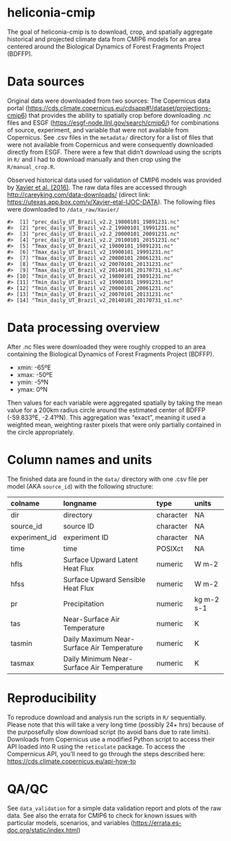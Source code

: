 
<!-- README.md is generated from README.Rmd. Please edit that file -->

# heliconia-cmip

<!-- badges: start -->
<!-- badges: end -->

The goal of heliconia-cmip is to download, crop, and spatially aggregate
historical and projected climate data from CMIP6 models for an area
centered around the Biological Dynamics of Forest Fragments Project
(BDFFP).

# Data sources

Original data were downloaded from two sources: The Copernicus data
portal
(<https://cds.climate.copernicus.eu/cdsapp#!/dataset/projections-cmip6>)
that provides the ability to spatially crop before downloading .nc files
and ESGF (<https://esgf-node.llnl.gov/search/cmip6/>) for combinations
of source, experiment, and variable that were not available from
Copernicus. See .csv files in the `metadata/` directory for a list of
files that were not available from Copernicus and were consequently
downloaded directly from ESGF. There were a few that didn’t download
using the scripts in `R/` and I had to download manually and then crop
using the `R/manual_crop.R`.

Observed historical data used for validation of CMIP6 models was
provided by [Xavier et al. (2016)](https://doi.org/10.1002/joc.4518).
The raw data files are accessed through
<http://careyking.com/data-downloads/> (direct link:
<https://utexas.app.box.com/v/Xavier-etal-IJOC-DATA>). The following
files were downloaded to `/data_raw/Xavier/`

    #>  [1] "prec_daily_UT_Brazil_v2.2_19800101_19891231.nc" 
    #>  [2] "prec_daily_UT_Brazil_v2.2_19900101_19991231.nc" 
    #>  [3] "prec_daily_UT_Brazil_v2.2_20000101_20091231.nc" 
    #>  [4] "prec_daily_UT_Brazil_v2.2_20100101_20151231.nc" 
    #>  [5] "Tmax_daily_UT_Brazil_v2_19800101_19891231.nc"   
    #>  [6] "Tmax_daily_UT_Brazil_v2_19900101_19991231.nc"   
    #>  [7] "Tmax_daily_UT_Brazil_v2_20000101_20061231.nc"   
    #>  [8] "Tmax_daily_UT_Brazil_v2_20070101_20131231.nc"   
    #>  [9] "Tmax_daily_UT_Brazil_v2_20140101_20170731_s1.nc"
    #> [10] "Tmin_daily_UT_Brazil_v2_19800101_19891231.nc"   
    #> [11] "Tmin_daily_UT_Brazil_v2_19900101_19991231.nc"   
    #> [12] "Tmin_daily_UT_Brazil_v2_20000101_20061231.nc"   
    #> [13] "Tmin_daily_UT_Brazil_v2_20070101_20131231.nc"   
    #> [14] "Tmin_daily_UT_Brazil_v2_20140101_20170731_s1.nc"

# Data processing overview

After .nc files were downloaded they were roughly cropped to an area
containing the Biological Dynamics of Forest Fragments Project (BDFFP).

-   xmin: -65ºE
-   xmax: -50ºE
-   ymin: -5ºN
-   ymax: 0ºN

Then values for each variable were aggregated spatially by taking the
mean value for a 200km radius circle around the estimated center of
BDFFP (-59.833ºE, -2.41ºN). This aggregation was “exact”, meaning it
used a weighted mean, weighting raster pixels that were only partially
contained in the circle appropriately.

# Column names and units

The finished data are found in the `data/` directory with one .csv file
per model (AKA `source_id`) with the following structure:

| colname        | longname                                   | type      | units      |
|:---------------|:-------------------------------------------|:----------|:-----------|
| dir            | directory                                  | character | NA         |
| source\_id     | source ID                                  | character | NA         |
| experiment\_id | experiment ID                              | character | NA         |
| time           | time                                       | POSIXct   | NA         |
| hfls           | Surface Upward Latent Heat Flux            | numeric   | W m-2      |
| hfss           | Surface Upward Sensible Heat Flux          | numeric   | W m-2      |
| pr             | Precipitation                              | numeric   | kg m-2 s-1 |
| tas            | Near-Surface Air Temperature               | numeric   | K          |
| tasmin         | Daily Maximum Near-Surface Air Temperature | numeric   | K          |
| tasmax         | Daily Minimum Near-Surface Air Temperature | numeric   | K          |

# Reproducibility

To reproduce download and analysis run the scripts in `R/` sequentially.
Please note that this will take a very long time (possibly 24+ hrs)
because of the purposefully slow download script (to avoid bans due to
rate limits). Downloads from Copernicus use a modified Python script to
access their API loaded into R using the `reticulate` package. To access
the Compernicus API, you’ll need to go through the steps described here:
<https://cds.climate.copernicus.eu/api-how-to>

# QA/QC

See `data_validation` for a simple data validation report and plots of
the raw data. See also the errata for CMIP6 to check for known issues
with particular models, scenarios, and variables
(<https://errata.es-doc.org/static/index.html>)

